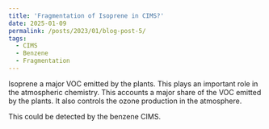 ```yaml
---
title: 'Fragmentation of Isoprene in CIMS?'
date: 2025-01-09
permalink: /posts/2023/01/blog-post-5/
tags:
  - CIMS
  - Benzene
  - Fragmentation
---
```

Isoprene a major VOC emitted by the plants. This plays an important role in the atmospheric chemistry. This accounts a major share of the VOC emitted by the plants. It also controls the ozone production in the atmosphere.

This could be detected by the benzene CIMS.